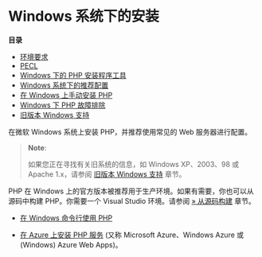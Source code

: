 Windows 系统下的安装
====================

**目录**

-   [环境要求](/install/windows/requirements.html)
-   [PECL](/install/windows/pecl.html)
-   [Windows 下的 PHP 安装程序工具](/install/windows/tools.html)
-   [Windows 系统下的推荐配置](/install/windows/recommended.html)
-   [在 Windows 上手动安装 PHP](/install/windows/manual.html)
-   [Windows 下 PHP 故障排除](/install/windows/troubleshooting.html)
-   [旧版本 Windows 支持](/install/windows/legacy/index.html)

在微软 Windows 系统上安装 PHP，并推荐使用常见的 Web 服务器进行配置。

> **Note**:
>
> 如果您正在寻找有关旧系统的信息，如 Windows XP、2003、98 或 Apache
> 1.x，请参阅
> <a href="/install/windows/legacy/index.html" class="link">旧版本 Windows 支持</a>
> 章节。

PHP 在 Windows
上的官方版本被推荐用于生产环境。如果有需要，你也可以从源码中构建
PHP。你需要一个 Visual Studio 环境。请参阅
<a href="https://wiki.php.net/internals/windows/stepbystepbuild" class="link external">» 从源码构建</a>
章节。

-   <a href="/install/windows/legacy/index.html#install.windows.legacy.commandline" class="link">在 Windows 命令行使用 PHP</a>

-   <a href="/install/cloud/azure.html" class="link">在 Azure 上安装 PHP 服务</a>
    (又称 Microsoft Azure、Windows Azure 或 (Windows) Azure Web Apps)。
